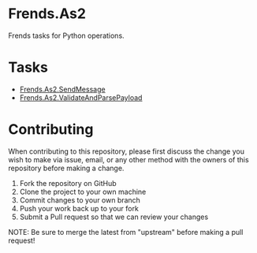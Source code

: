 # Frends.As2

Frends tasks for Python operations.

# Tasks

- [Frends.As2.SendMessage](Frends.As2.SendMessage/README.md)
- [Frends.As2.ValidateAndParsePayload](Frends.As2.ValidateAndParsePayload/README.md)

# Contributing
When contributing to this repository, please first discuss the change you wish to make via issue, email, or any other method with the owners of this repository before making a change.

1. Fork the repository on GitHub
2. Clone the project to your own machine
3. Commit changes to your own branch
4. Push your work back up to your fork
5. Submit a Pull request so that we can review your changes

NOTE: Be sure to merge the latest from "upstream" before making a pull request!